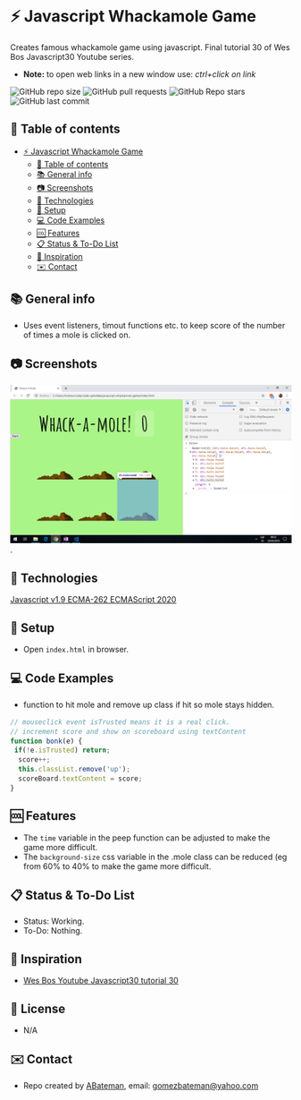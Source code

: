 # :zap: Javascript Whackamole Game

Creates famous whackamole game using javascript. Final tutorial 30 of Wes Bos Javascript30 Youtube series.
* **Note:** to open web links in a new window use: _ctrl+click on link_

![GitHub repo size](https://img.shields.io/github/repo-size/AndrewJBateman/javascript-whackamole-game?style=plastic)
![GitHub pull requests](https://img.shields.io/github/issues-pr/AndrewJBateman/javascript-whackamole-game?style=plastic)
![GitHub Repo stars](https://img.shields.io/github/stars/AndrewJBateman/javascript-whackamole-game?style=plastic)
![GitHub last commit](https://img.shields.io/github/last-commit/AndrewJBateman/javascript-whackamole-game?style=plastic)

## :page_facing_up: Table of contents

* [:zap: Javascript Whackamole Game](#zap-javascript-whackamole-game)
  * [:page_facing_up: Table of contents](#page_facing_up-table-of-contents)
  * [:books: General info](#books-general-info)
  * [:camera: Screenshots](#camera-screenshots)
  * [:signal_strength: Technologies](#signal_strength-technologies)
  * [:floppy_disk: Setup](#floppy_disk-setup)
  * [:computer: Code Examples](#computer-code-examples)
  * [:cool: Features](#cool-features)
  * [:clipboard: Status & To-Do List](#clipboard-status--to-do-list)
  * [:clap: Inspiration](#clap-inspiration)
  * [:envelope: Contact](#envelope-contact)

## :books: General info

* Uses event listeners, timout functions etc. to keep score of the number of times a mole is clicked on.

## :camera: Screenshots

![Example screenshot](./img/random-hole.png).

## :signal_strength: Technologies

[Javascript v1.9 ECMA-262 ECMAScript 2020](http://www.ecma-international.org/publications/standards/Ecma-262.htm)

## :floppy_disk: Setup

* Open `index.html` in browser.

## :computer: Code Examples

* function to hit mole and remove up class if hit so mole stays hidden.

```javascript
// mouseclick event isTrusted means it is a real click.
// increment score and show on scoreboard using textContent
function bonk(e) {
 if(!e.isTrusted) return;
  score++;
  this.classList.remove('up');
  scoreBoard.textContent = score;
}

```

## :cool: Features

* The `time` variable in the peep function can be adjusted to make the game more difficult.
* The `background-size` css variable in the .mole class can be reduced (eg from 60% to 40% to make the game more difficult.

## :clipboard: Status & To-Do List

* Status: Working.
* To-Do: Nothing.

## :clap: Inspiration

* [Wes Bos Youtube Javascript30 tutorial 30](https://www.youtube.com/watch?v=toNFfAaWghU&list=PLu8EoSxDXHP6CGK4YVJhL_VWetA865GOH&index=30)

## :file_folder: License

* N/A

## :envelope: Contact

* Repo created by [ABateman](https://github.com/AndrewJBateman), email: gomezbateman@yahoo.com
